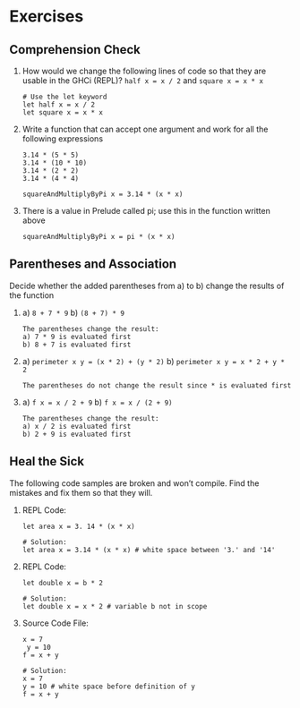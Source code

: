 # Exercises

## Comprehension Check
1. How would we change the following lines of code so that they are usable in the GHCi (REPL)? `half x = x / 2` and `square x = x * x`

    ```
    # Use the let keyword
    let half x = x / 2
    let square x = x * x
    ```

2. Write a function that can accept one argument and work for all the following expressions

    ```
    3.14 * (5 * 5)
    3.14 * (10 * 10)
    3.14 * (2 * 2)
    3.14 * (4 * 4)

    squareAndMultiplyByPi x = 3.14 * (x * x)
    ```

3. There is a value in Prelude called pi; use this in the function written above

    ```
    squareAndMultiplyByPi x = pi * (x * x)
    ```

## Parentheses and Association
Decide whether the added parentheses from a) to b) change the results of the function
1. a) `8 + 7 * 9` b) `(8 + 7) * 9`

    ```
    The parentheses change the result:
    a) 7 * 9 is evaluated first
    b) 8 + 7 is evaluated first
    ```

2. a) `perimeter x y = (x * 2) + (y * 2)` b) `perimeter x y = x * 2 + y * 2`

    ```
    The parentheses do not change the result since * is evaluated first
    ```

3. a) `f x = x / 2 + 9` b) `f x = x / (2 + 9)`

    ```
    The parentheses change the result:
    a) x / 2 is evaluated first
    b) 2 + 9 is evaluated first
    ```

## Heal the Sick
The following code samples are broken and won’t compile. Find the mistakes and fix them so that they will.
1. REPL Code:

    ```
    let area x = 3. 14 * (x * x)

    # Solution:
    let area x = 3.14 * (x * x) # white space between '3.' and '14'
    ```

2. REPL Code:

    ```
    let double x = b * 2

    # Solution:
    let double x = x * 2 # variable b not in scope
    ```

3. Source Code File:

    ```
    x = 7
     y = 10
    f = x + y

    # Solution:
    x = 7
    y = 10 # white space before definition of y
    f = x + y
    ```
